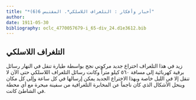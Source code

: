 ```yaml
---
title: "*أخبار وأفكار : التلغراف اللاسلكي*. المقتبس 6(6)"
author: 
date: 1911-05-30
bibliography: oclc_4770057679-i_65-div_24.d1e3612.bib
---
```




##  التلغراف اللاسلكي 


 زيد في هذا التلغراف اختراع جديد مركوني نجح بواسطة طيارة تنقل في النهار رسائل برقية كهربائية إلى مسافة  ٥٦٠  كيلو متراً وكانت رسائل التلغراف اللاسلكي حتى الآن لا تنقل إلا في الليل خاصة وبهذا الاختراع الجديد يمكن إرسالها في كل ساعة وإلى كل مكان وينحل الأشكال الذي كان ناجماً عن المخابرة التلغرافية من سفينة مبحرة مع أي محطة في الشاطئ كانت. 
